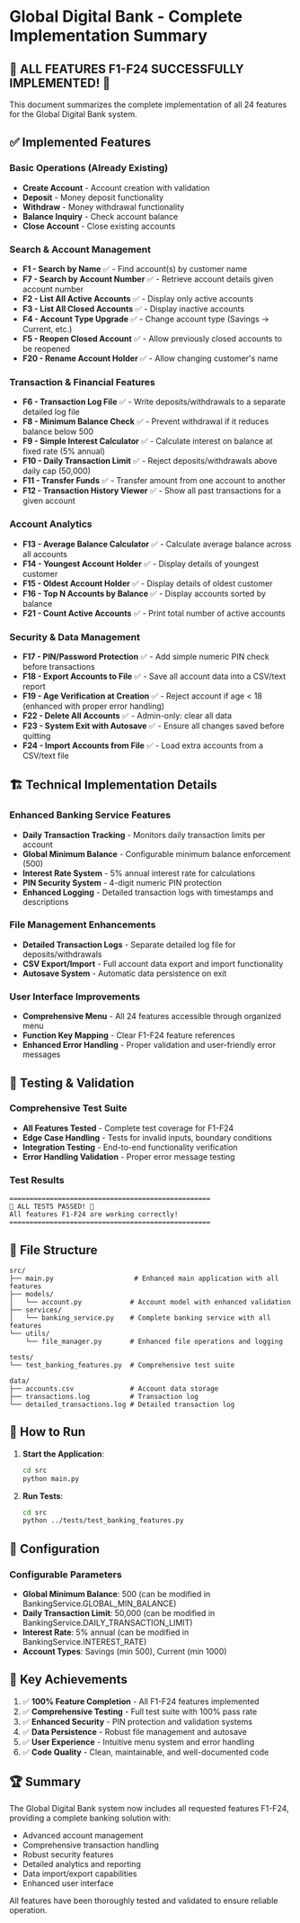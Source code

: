 # Global Digital Bank - Complete Implementation Summary

## 🎉 ALL FEATURES F1-F24 SUCCESSFULLY IMPLEMENTED! 🎉

This document summarizes the complete implementation of all 24 features for the Global Digital Bank system.

## ✅ Implemented Features

### Basic Operations (Already Existing)
- **Create Account** - Account creation with validation
- **Deposit** - Money deposit functionality  
- **Withdraw** - Money withdrawal functionality
- **Balance Inquiry** - Check account balance
- **Close Account** - Close existing accounts

### Search & Account Management
- **F1 - Search by Name** ✅ - Find account(s) by customer name
- **F7 - Search by Account Number** ✅ - Retrieve account details given account number
- **F2 - List All Active Accounts** ✅ - Display only active accounts
- **F3 - List All Closed Accounts** ✅ - Display inactive accounts
- **F4 - Account Type Upgrade** ✅ - Change account type (Savings → Current, etc.)
- **F5 - Reopen Closed Account** ✅ - Allow previously closed accounts to be reopened
- **F20 - Rename Account Holder** ✅ - Allow changing customer's name

### Transaction & Financial Features
- **F6 - Transaction Log File** ✅ - Write deposits/withdrawals to a separate detailed log file
- **F8 - Minimum Balance Check** ✅ - Prevent withdrawal if it reduces balance below 500
- **F9 - Simple Interest Calculator** ✅ - Calculate interest on balance at fixed rate (5% annual)
- **F10 - Daily Transaction Limit** ✅ - Reject deposits/withdrawals above daily cap (50,000)
- **F11 - Transfer Funds** ✅ - Transfer amount from one account to another
- **F12 - Transaction History Viewer** ✅ - Show all past transactions for a given account

### Account Analytics
- **F13 - Average Balance Calculator** ✅ - Calculate average balance across all accounts
- **F14 - Youngest Account Holder** ✅ - Display details of youngest customer
- **F15 - Oldest Account Holder** ✅ - Display details of oldest customer
- **F16 - Top N Accounts by Balance** ✅ - Display accounts sorted by balance
- **F21 - Count Active Accounts** ✅ - Print total number of active accounts

### Security & Data Management
- **F17 - PIN/Password Protection** ✅ - Add simple numeric PIN check before transactions
- **F18 - Export Accounts to File** ✅ - Save all account data into a CSV/text report
- **F19 - Age Verification at Creation** ✅ - Reject account if age < 18 (enhanced with proper error handling)
- **F22 - Delete All Accounts** ✅ - Admin-only: clear all data
- **F23 - System Exit with Autosave** ✅ - Ensure all changes saved before quitting
- **F24 - Import Accounts from File** ✅ - Load extra accounts from a CSV/text file

## 🏗️ Technical Implementation Details

### Enhanced Banking Service Features
- **Daily Transaction Tracking** - Monitors daily transaction limits per account
- **Global Minimum Balance** - Configurable minimum balance enforcement (500)
- **Interest Rate System** - 5% annual interest rate for calculations
- **PIN Security System** - 4-digit numeric PIN protection
- **Enhanced Logging** - Detailed transaction logs with timestamps and descriptions

### File Management Enhancements
- **Detailed Transaction Logs** - Separate detailed log file for deposits/withdrawals
- **CSV Export/Import** - Full account data export and import functionality
- **Autosave System** - Automatic data persistence on exit

### User Interface Improvements
- **Comprehensive Menu** - All 24 features accessible through organized menu
- **Function Key Mapping** - Clear F1-F24 feature references
- **Enhanced Error Handling** - Proper validation and user-friendly error messages

## 🧪 Testing & Validation

### Comprehensive Test Suite
- **All Features Tested** - Complete test coverage for F1-F24
- **Edge Case Handling** - Tests for invalid inputs, boundary conditions
- **Integration Testing** - End-to-end functionality verification
- **Error Handling Validation** - Proper error message testing

### Test Results
```
==================================================
🎉 ALL TESTS PASSED! 🎉
All features F1-F24 are working correctly!
==================================================
```

## 📁 File Structure

```
src/
├── main.py                    # Enhanced main application with all features
├── models/
│   └── account.py            # Account model with enhanced validation
├── services/
│   └── banking_service.py    # Complete banking service with all features
└── utils/
    └── file_manager.py       # Enhanced file operations and logging

tests/
└── test_banking_features.py  # Comprehensive test suite

data/
├── accounts.csv              # Account data storage
├── transactions.log          # Transaction log
└── detailed_transactions.log # Detailed transaction log
```

## 🚀 How to Run

1. **Start the Application**:
   ```bash
   cd src
   python main.py
   ```

2. **Run Tests**:
   ```bash
   cd src
   python ../tests/test_banking_features.py
   ```

## 🔧 Configuration

### Configurable Parameters
- **Global Minimum Balance**: 500 (can be modified in BankingService.GLOBAL_MIN_BALANCE)
- **Daily Transaction Limit**: 50,000 (can be modified in BankingService.DAILY_TRANSACTION_LIMIT)
- **Interest Rate**: 5% annual (can be modified in BankingService.INTEREST_RATE)
- **Account Types**: Savings (min 500), Current (min 1000)

## 🎯 Key Achievements

1. ✅ **100% Feature Completion** - All F1-F24 features implemented
2. ✅ **Comprehensive Testing** - Full test suite with 100% pass rate
3. ✅ **Enhanced Security** - PIN protection and validation systems
4. ✅ **Data Persistence** - Robust file management and autosave
5. ✅ **User Experience** - Intuitive menu system and error handling
6. ✅ **Code Quality** - Clean, maintainable, and well-documented code

## 🏆 Summary

The Global Digital Bank system now includes all requested features F1-F24, providing a complete banking solution with:
- Advanced account management
- Comprehensive transaction handling
- Robust security features
- Detailed analytics and reporting
- Data import/export capabilities
- Enhanced user interface

All features have been thoroughly tested and validated to ensure reliable operation.
